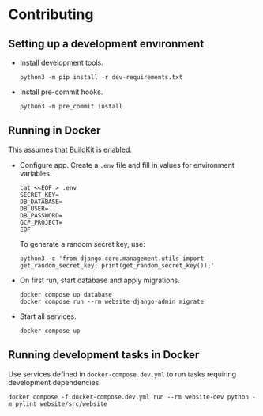 # Contributing

## Setting up a development environment

- Install development tools.

  ```
  python3 -m pip install -r dev-requirements.txt
  ```

- Install pre-commit hooks.

  ```
  python3 -m pre_commit install
  ```

## Running in Docker

This assumes that [BuildKit](https://docs.docker.com/develop/develop-images/build_enhancements/) is enabled.

- Configure app. Create a `.env` file and fill in values for environment variables.

  ```
  cat <<EOF > .env
  SECRET_KEY=
  DB_DATABASE=
  DB_USER=
  DB_PASSWORD=
  GCP_PROJECT=
  EOF
  ```

  To generate a random secret key, use:

  ```
  python3 -c 'from django.core.management.utils import get_random_secret_key; print(get_random_secret_key());'
  ```

- On first run, start database and apply migrations.

  ```
  docker compose up database
  docker compose run --rm website django-admin migrate
  ```

- Start all services.

  ```
  docker compose up
  ```

## Running development tasks in Docker

Use services defined in `docker-compose.dev.yml` to run tasks requiring development dependencies.

```
docker compose -f docker-compose.dev.yml run --rm website-dev python -m pylint website/src/website
```
